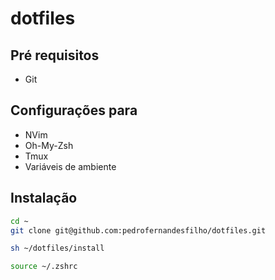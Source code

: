 # dotfiles

## Pré requisitos

- Git

## Configurações para
- NVim
- Oh-My-Zsh
- Tmux
- Variáveis de ambiente

## Instalação
```bash
cd ~
git clone git@github.com:pedrofernandesfilho/dotfiles.git
```

```bash
sh ~/dotfiles/install
```

```bash
source ~/.zshrc
```
